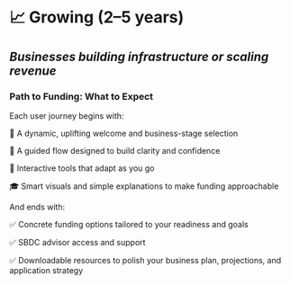 # 📈 Growing (2–5 years)

## *Businesses building infrastructure or scaling revenue*

### Path to Funding: What to Expect

Each user journey begins with:

🎯 A dynamic, uplifting welcome and business-stage selection

🧭 A guided flow designed to build clarity and confidence

🧰 Interactive tools that adapt as you go

🎓 Smart visuals and simple explanations to make funding approachable

And ends with:

✅ Concrete funding options tailored to your readiness and goals

✅ SBDC advisor access and support

✅ Downloadable resources to polish your business plan, projections, and application strategy
